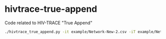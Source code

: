 # hivtrace-true-append
Code related to HIV-TRACE "True Append"

```bash
./hivtrace_true_append.py -it example/Network-New-2.csv -iT example/Network-New-1.csv -iD example/Network-New-1.tn93.csv | pigz -9 -p 8 > tmp.tn93.csv.gz
```

